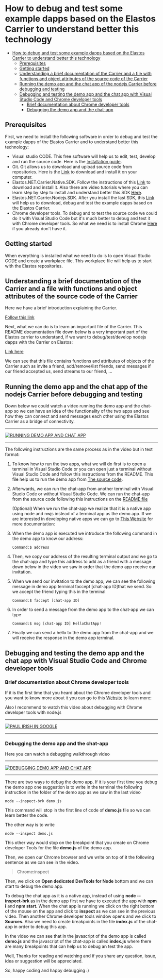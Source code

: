 # How to debug and test some example dapps based on the Elastos Carrier to understand better this technology



- [How to debug and test some example dapps based on the Elastos Carrier to understand better this technology](#how-to-debug-and-test-some-example-dapps-based-on-the-elastos-carrier-to-understand-better-this-technology)
    - [Prerequisites](#prerequisites)
    - [Getting started](#getting-started)
    - [Understanding a brief documentation of the Carrier and a file with functions and object attributes of the source code of the Carrier](#understanding-a-brief-documentation-of-the-carrier-and-a-file-with-functions-and-object-attributes-of-the-source-code-of-the-carrier)
    - [Running the demo app and the chat app of the nodejs Carrier before debugging and testing](#running-the-demo-app-and-the-chat-app-of-the-nodejs-carrier-before-debugging-and-testing)
    - [Debugging and testing the demo app and the chat app with Visual Studio Code and Chrome developer tools](#debugging-and-testing-the-demo-app-and-the-chat-app-with-visual-studio-code-and-chrome-developer-tools)
        - [Brief documentation about Chrome developer tools](#brief-documentation-about-chrome-developer-tools)
        - [Debugging the demo app and the chat-app](#debugging-the-demo-app-and-the-chat-app)

## Prerequisites
First, we need to install the following software in order to debug and test the example dapps of the Elastos Carrier and to understand better this technology:

- Visual studio CODE. This free software will help us to edit, test, develop and run the source code. Here is the [Installation guide](https://code.visualstudio.com/Docs/setup/setup-overview).
- Git. Git allows us to download and upload source code from repositories. Here is the [Link](https://git-scm.com/book/en/v2/Getting-Started-Installing-Git) to download and install it on your computer.
- Elastos.NET.Carrier.Native.SDK. Follow the instructions of this [Link](https://github.com/elastos/Elastos.NET.Carrier.Native.SDK) to download and install it. Also there are video tutorials where you can learn step by step to install and understand better this SDK [Here](https://www.youtube.com/playlist?list=PLS6d1baqGamKMwQPt51I82L5l1h51qrZA). 
- Elastos.NET.Carrier.Nodejs.SDK. After you install the last SDK, this [Link](https://github.com/elastos/Elastos.NET.Carrier.Nodejs.SDK) will help us to download, debug and test the example dapps based on the Elastos Carrier.
- Chrome developer tools. To debug and to test the source code we could do it with Visual Studio Code but it's much better to debug and test it with Chrome developer tools. So what we need is to install Chrome [Here](https://www.google.com/chrome/) if you already don't have it.

## Getting started

When everything is installed what we need to do is to open Visual Studio CODE and create a workplace file. This workplace file will help us to start with the Elastos repositories. 


## Understanding a brief documentation of the Carrier and a file with functions and object attributes of the source code of the Carrier

Here we have a brief introduction explaining the Carrier.

[Follow this link](https://github.com/elastos/Elastos/blob/master/DeveloperGuide/topics/carrier/README.md)

Next, what we can do is to learn an important file of the Carrier. This README documentation file down below is a very important part of the Elastos carrier to understand, if we want to debug/test/develop nodejs dapps with the Carrier on Elastos:

[Link here](https://github.com/elastos/Elastos.NET.Carrier.Nodejs.SDK/edit/master/docs/README.md)

We can see that this file contains functions and attributes of objects of the Carrier such as invite a friend, add/remove/list friends, send messages if our friend accepted us, send streams to our friend, ...


## Running the demo app and the chat app of the nodejs Carrier before debugging and testing



Down below we could watch a video running the demo app and the chat-app so we can have an idea of the functionality of the two apps and see how they can connect and send messages each other using the Elastos Carrier as a bridge of connectivity.

---
[![RUNNING DEMO APP AND CHAT APP](http://img.youtube.com/vi/82T1AWg1Lqw/0.jpg)](https://youtu.be/82T1AWg1Lqw)

---

The following instructions are the same process as in the video but in text format:

1. To know how to run the two apps, what we will do first is to open a terminal in Visual Studio Code or you can open just a terminal without Visual Studio Code and follow this instructions from the README. This file help us to run the demo app from [The source code](https://github.com/elastos/Elastos.NET.Carrier.Nodejs.SDK/tree/master/example/demo).


2. Afterwards, we can run the chat-app from another terminal with Visual Studio Code or without Visual Studio Code. We can run the chat-app from the source code following this instructions on the [README file](https://github.com/elastos/Elastos.NET.Carrier.Nodejs.SDK/tree/master/example/chat-app) 

    


    (Optional) When we run the chat-app we realize that it is a native app using node and nwjs instead of a terminal app as the demo app. If we are interested in developing native apps we can go to [This Website](http://docs.nwjs.io/en/latest/) for more documentation:


3. When the demo app is executed we introduce the following command in the demo app to know our address:

    ```console
    Command:$ address
    ```

4. Then, we copy our address of the resulting terminal output and we go to the chat-app and type this address to add as a friend with a message down below in the video we saw in order that the demo app receive our invitation.

5. When we send our invitation to the demo app, we can see the following message in demo app terminal faccept [chat-app ID]that we send. So we accept the friend typing this in the terminal

    ```console
    Command:$ faccept [chat-app ID]
    ```

6. In order to send a message from the demo app to the chat-app we can type

    ```console
    Command:$ msg [chat-app ID] HelloChatApp!
    ```

7. Finally we can send a hello to the demo app from the chat-app and we will receive the response in the demo app terminal.


## Debugging and testing the demo app and the chat app with Visual Studio Code and Chrome developer tools

### Brief documentation about Chrome developer tools

If it is the first time that you heard about the Chrome developer tools and you want to know more about it you can go to this [Website](https://developers.google.com/web/tools/chrome-devtools/) to learn more:

Also I recommend to watch this video about debugging with Chrome developer tools with node.js

---

[![PAUL IRISH IN GOOGLE](http://img.youtube.com/vi/Xb_0awoShR8/0.jpg)](https://www.youtube.com/watch?v=Xb_0awoShR8)

---

### Debugging the demo app and the chat-app


Here you can watch a debugging walkthrough video

---

[![DEBUGGING DEMO APP AND CHAT APP](http://img.youtube.com/vi/Ql3Vv2dviNM/0.jpg)](https://www.youtube.com/watch?v=Ql3Vv2dviNM)

---

There are two ways to debug the demo app. If it is your first time you debug the demo app one suggestion is to write in the terminal the following instruction in the folder of the demo app as we saw in the last video

```console
node --inspect-brk demo.js
```
This command will stop in the first line of code of **demo.js** file so we can learn better the code.

The other way is to write

```console
node --inspect demo.js
```
This other way would stop on the breakpoint that you create on Chrome developer Tools for the file **demo.js** of the demo app.

Then, we open our Chrome browser and we write on top of it the following sentence as we can see in the video.

> Chrome:inspect

Then, we click on **Open dedicated DevTools for Node** bottom and we can start to debug the demo app.

To debug the chat app as it is a native app, instead of using **node --inspect-brk** as in the demo app first we have to executed the app with **npm i** and **npm start**. When the chat app is running we click on the right bottom of the mouse on the app and click to **inspect** as we can see in the previous video. Then another Chrome developer tools window opens and we click to **Sources**. Also we need to create breakpoints in the file **index.js** of the chat-app in order to debug this app.

In the video we can see that in the javascript of the demo app is called **demo.js** and the javascript of the chat-app is called **index.js** where there are many breakpoints that can help us to debug an test the app.

Well, Thanks for reading and watching and if you share any question, issue, idea or suggestion will be appreciated.

So, happy coding and happy debugging :)
